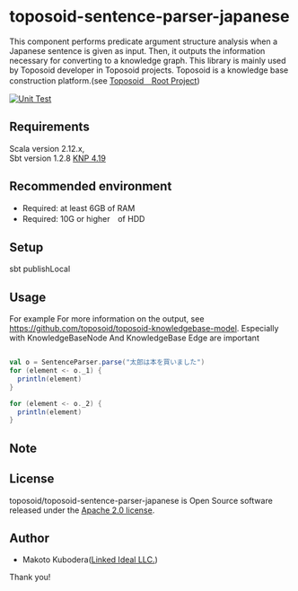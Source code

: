 # toposoid-sentence-parser-japanese
This component performs predicate argument structure analysis when a Japanese sentence is given as input.
Then, it outputs the information necessary for converting to a knowledge graph.
This library is mainly used by Toposoid developer in Toposoid projects.
Toposoid is a knowledge base construction platform.(see [Toposoid　Root Project](https://github.com/toposoid/toposoid.git))

[![Unit Test](https://github.com/toposoid/toposoid-sentence-parser-japanese/actions/workflows/action.yml/badge.svg)](https://github.com/toposoid/toposoid-sentence-parser-japanese/actions/workflows/action.yml)

## Requirements
Scala version 2.12.x,   
Sbt version 1.2.8
[KNP 4.19](https://nlp.ist.i.kyoto-u.ac.jp/?KNP)

## Recommended environment
* Required: at least 6GB of RAM
* Required: 10G or higher　of HDD

## Setup
sbt publishLocal

## Usage
For example
For more information on the output, see https://github.com/toposoid/toposoid-knowledgebase-model.
Especially with KnowledgeBaseNode And KnowledgeBase Edge are important

```scala

val o = SentenceParser.parse("太郎は本を買いました")
for (element <- o._1) {
  println(element)
}

for (element <- o._2) {
  println(element)
}
```

## Note

## License
toposoid/toposoid-sentence-parser-japanese is Open Source software released under the [Apache 2.0 license](https://www.apache.org/licenses/LICENSE-2.0.html).

## Author
* Makoto Kubodera([Linked Ideal LLC.](https://linked-ideal.com/))

Thank you!
